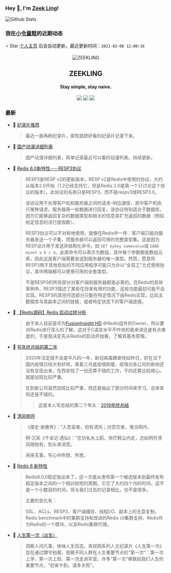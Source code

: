 ### Hey 👋, I'm [Zeek Ling](https://www.zeekling.cn)! 
![Github Stats](https://github-readme-stats.vercel.app/api?username=zeekling&show_icons=true) 
### 我在[小令童鞋](https://www.zeekling.cn)的近期动态

⭐️ Star [个人主页](https://github.com/zeekling/zeekling) 后会自动更新，最近更新时间：`2021-02-08 12:00:16`

<p align="center"><img alt="ZEEKLING" src="https://img.zeekling.cn/images/2020/02/23/logo.th.png"></p><h2 align="center">ZEEKLING
</h2>

<h4 align="center">Stay simple, stay naive.</h4>
<p align="center"><a title="ZEEKLING" target="_blank" href="https://github.com/zeekling/zeekling"><img src="https://img.shields.io/github/last-commit/zeekling/zeekling.svg?style=flat-square&color=FF9900"></a>
<a title="GitHub repo size in bytes" target="_blank" href="https://github.com/zeekling/zeekling"><img src="https://img.shields.io/github/repo-size/zeekling/zeekling.svg?style=flat-square"></a>
<a title="Hits" target="_blank" href="https://github.com/zeekling/hits"><img src="https://hits.b3log.org/zeekling/zeekling.svg"></a></p>

### 最新

* 📝 [纪录片推荐](https://www.zeekling.cn/articles/2020/03/22/1584873973456.html) 
    > <p>最近一直再刷纪录片，索性就把好看的纪录片记录下来。</p>
* 📝 [国产动漫详细列表](https://www.zeekling.cn/articles/2019/06/26/1561562610986.html) 
    > <p>国产动漫详细列表，简单记录最近可以看的动漫列表。持续更新。</p>
* 📝 [Redis 6.0新特性----RESP3协议](https://www.zeekling.cn/articles/2021/01/10/1610263628832.html) 
    > <p>RESP3是RESP v2的更新版本，RESP v2是Redis中使用的协议，大约从版本2.0开始（1.2已经支持它，但是Redis 2.0是第一个只讨论这个协议的版本）。此协议的名称只是RESP3，而不是respv3或RESP3.0。</p>
    > <p>该协议用于处理客户机和服务器之间的请求-响应通信，其中客户机执行某种请求，服务器用一些数据进行回复。该协议特别适合于数据库，因为它能够返回复杂的数据类型和相关的信息来扩充返回的数据（例如给定信息的流行度指数）。</p>
    > <p>RESP3协议可以不对称地使用，就像在Redis中一样：客户端只能向服务器发送一个子集，而服务器可以返回可用的完整类型集。这是因为RESP设计用于发送非结构化命令，如 <code>SET mykey somevalue</code>或 <code>SADD myset a b c d</code>。此类命令可以表示为数组，其中每个参数都是数组元素，因此这是客户端需要发送到服务器的唯一类型。然而，愿意将RESP3用于其他目标的不同应用程序可能只允许以“全双工”方式使用协议，其中两端都可以使用可用的全套类型。</p>
    > <p>不是RESP3的所有部分对客户端和服务器都是必需的。在Redis的具体案例中，RESP3描述了某些在将来有用的功能，这些功能最初可能不会实现。RESP3的其他可选部分只能在特定情况下由Redis实现，比如主数据库与其副本之间的链接，或者特定状态下的客户端连接。</p>
* 📝 [【Redis源码】Redis 启动过程分析](https://www.zeekling.cn/articles/2020/09/25/1601041404734.html) 
    > <p>由于本人目前是华为<a href="https://support.huawei.com/enterprise/zh/cloud-computing/fusioninsight-hd-pid-21110924" target="_blank">FusionInsight HD</a> 中Redis组件的Owner，所以要对Redis进行深入的了解，这对于C语言水平不咋地的我来讲还是有点难度的，于是我决定先从Redis的启动开始看，了解其基本原理。</p>
* 📝 [写年终总结的第二年](https://www.zeekling.cn/articles/2020/12/25/1608896366398.html) 
    > <p>2020年注定就不会是平凡的一年，新冠病毒肆虐恍如昨日，好在当下国内疫情已经大有好转。乘着三月底疫情刚缓，疫情对各公司的影响还没有显现出来，在西安找了一份还算不错的工作，干的还算比较顺心。就是加班比较严重。</p>
    > <p>在到新公司虽然加班比较严重，但还是抽出了部分时间来学习，总体来将还是不错的。</p>
    > <blockquote>
    > <p>这是本人写总结的第二个年头：<a href="/articles/2019/12/29/1577607858730.html" target="_blank">2019年终总结</a></p>
    > </blockquote>
* 📝 [清风明月](https://www.zeekling.cn/articles/2020/02/13/1581574004719.html) 
    > <p>《南史·谢惠传》：“入吾室者，但有清风；对吾饮者，惟当明月。</p>
    > <p>明·沉采《千金记·遇仙》：“恋功名水上鸥，俏芒鞋尘内走，怎如明月清风随地有，到头来消受。</p>
    > <p>闲来无事，写心中所想、所思。</p>
* 📝 [Redis 6 新特性](https://www.zeekling.cn/articles/2020/11/01/1604242049779.html) 
    > <p>Redis6.0.0稳定版出来了。这一次是从发布第一个候选版本到最终发布稳定版本之间的一个相对较短的周期。它花了大约四个月的时间，这不是一个小数目的时间，但与我们过去的记录相比，也不是很多。</p>
    > <p>主要的变化有：</p>
    > <p>SSL、ACLs、RESP3、客户端缓存、线程I/O、副本上的无盘复制、Redis benchmark中的集群支持和改进的Redis cli集群支持、Redis作为Redis的一个模块，以及Redis集群代理。</p>
* 📝 [人生第一次（出生）](https://www.zeekling.cn/articles/2020/03/22/1584880355664.html) 
    > <p>洞察人间凡事，体味人生百态。央视网系列人文纪录片《人生第一次》旨在通过蹲守拍摄，观察不同人群在人生重要节点的“第一次”：第一次上学、第一次上班、第一次走进军营，许多“第一次”串联起我们人生的重要节点，“初来乍到，请多关照”。</p>




